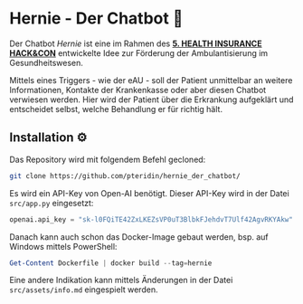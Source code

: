 # Hernie - Der Chatbot 🤖

Der Chatbot *Hernie* ist eine im Rahmen des [**5. HEALTH INSURANCE HACK&CON**](https://www.health-insurance-hack.de/) entwickelte Idee zur Förderung der Ambulantisierung im Gesundheitswesen. 

Mittels eines Triggers - wie der eAU - soll der Patient unmittelbar an weitere Informationen, Kontakte der Krankenkasse oder aber diesen Chatbot verwiesen werden. Hier wird der Patient über die Erkrankung aufgeklärt und entscheidet selbst, welche Behandlung er für richtig hält.

## Installation ⚙

Das Repository wird mit folgendem Befehl gecloned:

```bash
git clone https://github.com/pteridin/hernie_der_chatbot/
```

Es wird ein API-Key von Open-AI benötigt. Dieser API-Key wird in der Datei `src/app.py` eingesetzt:

```python
openai.api_key = "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"
```

Danach kann auch schon das Docker-Image gebaut werden, bsp. auf Windows mittels PowerShell:

```powershell
Get-Content Dockerfile | docker build --tag=hernie
```

Eine andere Indikation kann mittels Änderungen in der Datei `src/assets/info.md` eingespielt werden.